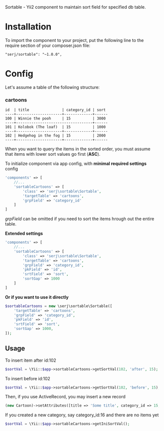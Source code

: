 Sortable - Yii2 component to maintain sort field for specified db table.


# Installation
To import the component to your project, put the following line to the require section of your composer.json file:
```
"serj/sortable": "~1.0.0",
```

# Config
Let's assume a table of the following structure:
### cartoons
```
id  | title               | category_id | sort
----+---------------------+-------------+------
100 | Winnie the pooh     | 15          | 3000
----+-----------------------------------+------
101 | Kolobok (The loaf)  | 15          | 1000
----+---------------------+-------------+------
102 | Hedgehog in the fog | 15          | 2000
----+---------------------+-------------+------
```
When you want to query the items in the sorted order, you must assume that items with lower sort values go first (**ASC**).

To initialize component via app config, with **minimal required settings** config
```php
'components' => [
    //...
    'sortableCartoons' => [
        'class' => 'serj\sortable\Sortable',
        'targetTable' => 'cartoons',
        'grpField' => 'category_id'
    ]
]
```
*grpField* can be omitted if you need to sort the items hrough out the entire table.

**Extended settings**
```php
'components' => [
    //...
    'sortableCartoons' => [
        'class' => 'serj\sortable\Sortable',
        'targetTable' => 'cartoons',
        'grpField' => 'category_id',
        'pkField' => 'id',
        'srtField' => 'sort',
        'sortGap' => 1000
    ]
]
```

**Or if you want to use it directly**
```php
$sortableCartoons = new \serj\sortable\Sortable([
    'targetTable' => 'cartoons',
    'grpField' => 'category_id',
    'pkField' => 'id',
    'srtField' => 'sort',
    'sortGap' => 1000,
]);
```
## Usage

To insert item after id:102
```php
$sortVal = \Yii::$app->sortableCartoons->getSortVal(102, 'after', 15);
```
To insert before id:102
```php
$sortVal = \Yii::$app->sortableCartoons->getSortVal(102, 'before', 15);
```
Then, if you use ActiveRecord, you may insert a new record
```php
(new Cartoon)->setAttributes([title => 'Some title', category_id => 15, sort => $sortVal])->save();
```
If you created a new category, say category_id:16 and there are no items yet
```php
$sortVal = \Yii::$app->sortableCartoons->getIniSortVal();
```
